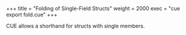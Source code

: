 +++
title = "Folding of Single-Field Structs"
weight = 2000
exec = "cue export fold.cue"
+++

CUE allows a shorthand for structs with single members.

